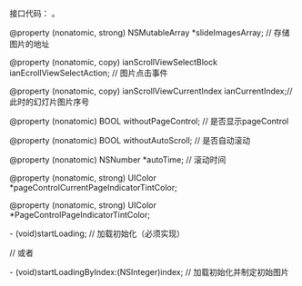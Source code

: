 接口代码：
。
<p>@property (nonatomic, strong) NSMutableArray *slideImagesArray; // 存储图片的地址</p>
<p>@property (nonatomic, copy) ianScrollViewSelectBlock ianEcrollViewSelectAction; // 图片点击事件</p>
<p>@property (nonatomic, copy) ianScrollViewCurrentIndex ianCurrentIndex;// 此时的幻灯片图片序号</p>
<p>@property (nonatomic) BOOL withoutPageControl; // 是否显示pageControl </p>
<p>@property (nonatomic) BOOL withoutAutoScroll; // 是否自动滚动 </p>
<p>@property (nonatomic) NSNumber *autoTime; // 滚动时间</p>
<p>@property (nonatomic, strong) UIColor *pageControlCurrentPageIndicatorTintColor;</p>
<p>@property (nonatomic, strong) UIColor *PageControlPageIndicatorTintColor;</p>
<p>- (void)startLoading; // 加载初始化（必须实现）</p>

<p>// 或者 </p>
<p>- (void)startLoadingByIndex:(NSInteger)index; // 加载初始化并制定初始图片 </p>